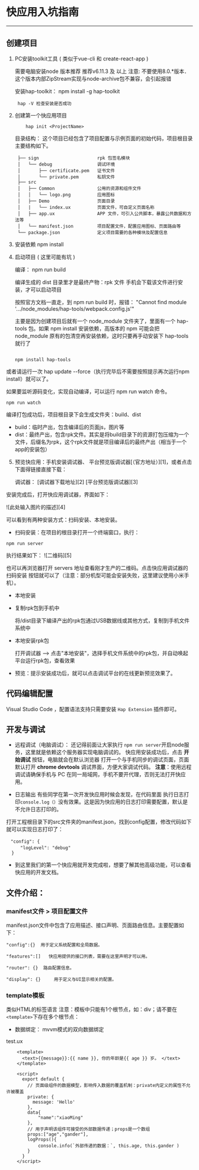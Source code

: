 # 快应用入坑指南
---

## 创建项目

1. PC安装toolkit工具 ( 类似于vue-cli 和 create-react-app )

    需要电脑安装node 版本推荐 推荐v6.11.3 及 以上
    注意: 不要使用8.0.*版本．这个版本内部ZipStream实现与node-archive包不兼容，会引起报错

    安装hap-toolkit：
        npm install -g hap-toolkit
        
        hap -V 检查安装是否成功

2. 创建第一个快应用项目

    ```
        hap init <ProjectName>
    ```
    
    目录结构： 这个项目已经包含了项目配置与示例页面的初始代码，项目根目录主要结构如下。
    
        ├── sign                      rpk 包签名模块
        │   └── debug                 调试环境
        │       ├── certificate.pem   证书文件
        │       └── private.pem       私钥文件
        ├── src
        │   ├── Common                公用的资源和组件文件
        │   │   └── logo.png          应用图标
        │   ├── Demo                  页面目录
        │   |   └── index.ux          页面文件，可自定义页面名称
        │   ├── app.ux                APP 文件，可引入公共脚本，暴露公共数据和方法等
        │   └── manifest.json         项目配置文件，配置应用图标、页面路由等
        └── package.json              定义项目需要的各种模块及配置信息

3. 安装依赖
    npm install

4. 启动项目 ( 这里可能有坑 )

    编译：
        npm run build
    
    编译生成的 dist 目录里才是最终产物：rpk 文件 手机会下载该文件进行安装，才可以启动项目 


    按照官方文档一直走，到 npm run build 时，报错： "Cannot find module '.../node_modules/hap-tools/webpack.config.js'"

    主要是因为创建项目后就有一个 node_module 文件夹了，里面有一个 hap-tools 包。如果 npm install 安装依赖，高版本的 npm 可能会把 node_module 原有的包清空再安装依赖，这时只要再手动安装下 hap-tools 就行了

    ```

    npm install hap-tools

    ```
或者请运行一次 hap update --force（执行完毕后不需要按照提示再次运行npm install）就可以了。


如果要监听源码变化，实现自动编译，可以运行 npm run watch 命令。

    npm run watch

编译打包成功后，项目根目录下会生成文件夹：build、dist

 - build：临时产出，包含编译后的页面js，图片等
 - dist：最终产出，包含rpk文件。其实是将build目录下的资源打包压缩为一个文件，后缀名为rpk，这个rpk文件就是项目编译后的最终产出（相当于一个app的安装包）

    
5. 预览快应用：手机安装调试器、 平台预览版调试器[（官方地址）][1]，或者点击下面得链接直接下载：

    调试器：
    [调试器下载地址][2]
    [平台预览版调试器][3]

安装完成后，打开快应用调试器，界面如下：

![此处输入图片的描述][4]

可以看到有两种安装方式：扫码安装、本地安装。

- 扫码安装：在项目的根目录打开一个终端窗口，执行： 

```
npm run server  
```
执行结果如下：
![二维码][5]

也可以再浏览器打开 servers 地址查看刚才生产的二维码。点击快应用调试器的 扫码安装 按钮就可以了（注意：部分机型可能会安装失败，这里建议使用小米手机）。

- 本地安装

 - 复制rpk包到手机中

    将<ProjectName>/dist目录下编译产出的rpk包通过USB数据线或其他方式，复制到手机文件系统中

 - 本地安装rpk包

    打开调试器 --> 点击"本地安装"，选择手机文件系统中的rpk包，并自动唤起平台运行rpk包，查看效果

- 预览：提示安装成功后，就可以点击调试平台的在线更新预览效果了。

## 代码编辑配置

 Visual Studio Code ，配置语法支持只需要安装 `Hap Extension` 插件即可。
 
## 开发与调试

- 远程调试（电脑调试）：
    还记得前面让大家执行 `npm run server`开启node服务，这里就是依赖这个服务器实现电脑调试的。
快应用安装成功后，点击 **开始调试** 按钮，电脑就会在默认浏览器 打开一个与手机同步的调试页面，页面默认打开 **chrome devtools** 调试界面，方便大家调试代码。
**注意**：使用远程调试请确保手机与 PC 在同一局域网，手机不要开代理，否则无法打开快应用。

- 日志输出
    有些同学在第一次开发快应用时候会发现，在代码里面 执行日志打印`console.log（）`没有效果。这是因为快应用的日志打印需要配置，默认是不允许日志打印的。

打开工程根目录下的src文件夹的manifest.json，找到config配置，修改代码如下就可以实现日志打印了：
```
　"config": {
  　　"logLevel": "debug"
  }
``` 

- 到这里我们的第一个快应用就开发完成啦，想要了解其他高级功能，可以查看快应用的开发文档。 

## 文件介绍：

### manifest文件 > 项目配置文件 

manifest.json文件中包含了应用描述、接口声明、页面路由信息。主要配置如下：
    
    "config":{}  用于定义系统配置和全局数据。

    "features":[]   快应用提供的接口列表，需要在这里声明才可以用。

    "router": {}  路由配置信息。

    "display": {}     用于定义与UI显示相关的配置。
    

### template模板
    
类似HTML的标签语言
注意：模板中只能有1个根节点，如：div；请不要在`<template>`下存在多个根节点：

- 数据绑定： mvvm模式的双向数据绑定

test.ux
```
    <template>
      <text>{{message}}:{{ name }}, 你的年龄是{{ age }} 岁。 </text>
    </template>
    
    <script>
      export default {
        // 页面级组件的数据模型，影响传入数据的覆盖机制：private内定义的属性不允许被覆盖
        private: {
          message: 'Hello'
        },
        data{
            "name":"xiaoMing"
        },
        // 用于声明该组件可接受的外部数据传递；props是一个数组
        props:["age","gander"],
        logProps(){
            console.info(`外部传递的数据：`, this.age, this.gander )
        }
      }
    </script> 

```

 